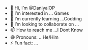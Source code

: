 - 👋 Hi, I’m @DaniyalOP
- 👀 I’m interested in ... Games
- 🌱 I’m currently learning ...Codding
- 💞️ I’m looking to collaborate on ...
- 📫 How to reach me ...I Dont Know
- 😄 Pronouns: ...He/Him
- ⚡ Fun fact: ... 

<!---
DaniyalOP/DaniyalOP is a ✨ special ✨ repository because its `README.md` (this file) appears on your GitHub profile.
You can click the Preview link to take a look at your changes.
--->
